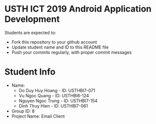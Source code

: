 USTH ICT 2019 Android Application Development
=====================================================

Students are expected to:

* Fork this repository to your github account
* Update student name and ID to this README file
* Push your commits regularly, with proper commit messages

Student Info
=======================

* Name: 
  + Do Duy Huy Hoang - ID: USTHBI7-071 
  + Vu Ngoc Quang - ID: USTHBI6-124
  + Nguyen Ngoc Trung - ID: USTHBI7-154
  + Dinh Thuy Hien - ID: USTHBI7-061
* Group ID: 8 
* Project Name: Email Client  
